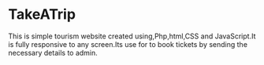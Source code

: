 # TakeATrip
This is simple tourism website created using,Php,html,CSS and JavaScript.It is fully responsive to any screen.Its use for to book tickets by sending the necessary details to admin.
